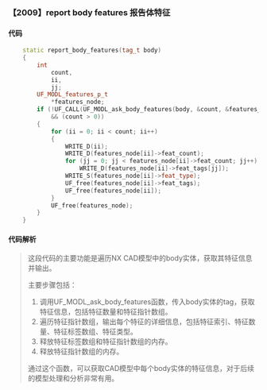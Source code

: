 ### 【2009】report body features 报告体特征

#### 代码

```cpp
    static report_body_features(tag_t body)  
    {  
        int  
            count,  
            ii,  
            jj;  
        UF_MODL_features_p_t  
            *features_node;  
        if (!UF_CALL(UF_MODL_ask_body_features(body, &count, &features_node))  
            && (count > 0))  
        {  
            for (ii = 0; ii < count; ii++)  
            {  
                WRITE_D(ii);  
                WRITE_D(features_node[ii]->feat_count);  
                for (jj = 0; jj < features_node[ii]->feat_count; jj++)  
                    WRITE_D(features_node[ii]->feat_tags[jj]);  
                WRITE_S(features_node[ii]->feat_type);  
                UF_free(features_node[ii]->feat_tags);  
                UF_free(features_node[ii]);  
            }  
            UF_free(features_node);  
        }  
    }

```

#### 代码解析

> 这段代码的主要功能是遍历NX CAD模型中的body实体，获取其特征信息并输出。
>
> 主要步骤包括：
>
> 1. 调用UF_MODL_ask_body_features函数，传入body实体的tag，获取特征信息，包括特征数量和特征指针数组。
> 2. 遍历特征指针数组，输出每个特征的详细信息，包括特征索引、特征数量、特征标签数组、特征类型。
> 3. 释放特征标签数组和特征指针数组的内存。
> 4. 释放特征指针数组的内存。
>
> 通过这个函数，可以获取CAD模型中每个body实体的特征信息，对于后续的模型处理和分析非常有用。
>
